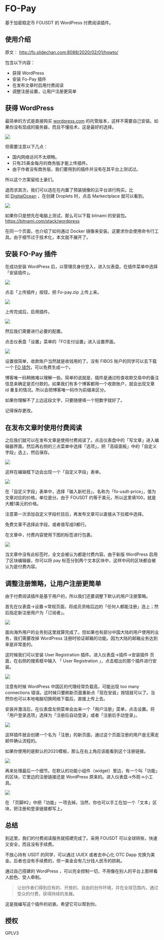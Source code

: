 # FO-Pay 
基于加密稳定币 FOUSDT 的 WordPress 付费阅读插件。

## 使用介绍 

原文： http://fo.slidechan.com:8088/2020/02/01/howto/

包含以下内容：

-   获得 WordPress
-   安装 Fo-Pay 插件
-   在发布文章时启用付费阅读
-   调整注册设置，让用户注册更简单

获得 WordPress
------------

最简单的方式是直接购买 [wordpress.com](https://wordpress.com/) 的托管版本，这样不需要自己安装。如果你没有现成的服务器，而且不懂技术，这是最好的选择。

![](http://114.67.65.56:8088/wp-content/uploads/2020/02/image-1024x453.png)

但需要注意以下几点：

-   国内网络访问不太顺畅。
-   只有25美金每月的商务版才能上传插件。
-   由于作者没有商务版，我们要用到的插件并没有在其平台上测试过。

所以这个方案留给土豪们。

退而求其次，我们可以选在在内置了预装镜像的云平台进行购买。比如 [DigitalOcean](https://m.do.co/c/ae90c7f579fc) ，在创建 Droplets 时，点击 Markectplace 就可以看到。

![](http://114.67.65.56:8088/wp-content/uploads/2020/02/image-1-1024x491.png)

如果你只是想先在电脑上测试，那么可以下载 bitnami 的安装包。<https://bitnami.com/stack/wordpress>

在同一个页面，也介绍了如何通过 Docker 镜像来安装。这要求你会使用命令行工具。由于细节过于技术化，本文就不展开了。

安装 FO-Pay 插件
------------

在成功安装 WordPress 后，以管理员身份登入，进入仪表盘。在插件菜单中选择「安装插件」。

![](http://114.67.65.56:8088/wp-content/uploads/2020/02/Screen-Shot-2020-02-01-at-13.59.31.png)

点击「上传插件」按钮，把 Fo-pay.zip 上传上来。

![](http://114.67.65.56:8088/wp-content/uploads/2020/02/Screen-Shot-2020-02-01-at-14.02.20-1024x628.png)

上传完成后，启用插件。

![](http://114.67.65.56:8088/wp-content/uploads/2020/02/Screen-Shot-2020-02-01-at-14.05.00-1024x736.png)

然后我们需要进行必要的配置。

点击仪表盘「设置」菜单的「FO支付设置」进入设置界面。

![](http://114.67.65.56:8088/wp-content/uploads/2020/02/Screen-Shot-2020-02-01-at-14.06.32.png)

设置很简单，收款账户当然就是收钱用的了。没有 FIBOS 账户的同学可以去下载一个 [FO 钱包](https://wallet.fo/zh-cn/)，可以免费生成一个。

博客唯一码稍微难以理解一些。简单的说就是，插件是通过检查收款交易中的备注信息来确定是否付款的。如果我们有多个博客都用一个收款账户，就会出现文章 id 重复的情况。所以会把博客唯一码作为前缀来区分。

如果你理解不了上边这段文字，只要随便填一个短数字就好了。

记得保存更改。

在发布文章时使用付费阅读
------------

之后我们就可以在发布文章是使用付费阅读了。点击仪表盘中的「写文章」进入编辑器界面。然后再右侧的三点菜单中选择「选项」，把「高级面板」中的「自定义字段」选上，然后保存。

![](http://114.67.65.56:8088/wp-content/uploads/2020/02/Screen-Shot-2020-02-01-at-14.13.49-1024x863.png)

这样在编辑框下边会出现一个「自定义字段」表单。

![](http://114.67.65.56:8088/wp-content/uploads/2020/02/image-3-1024x810.png)

在「自定义字段」表单中，选择「输入新栏目」，名称为「fo-usdt-price」，值为文章对应的价格，单位是分。由于 FOUSDT 约等于美元，所以这里填100，就是大概1美元的价格。

注意第一次添加自定义字段栏目后，再发布文章可以直接从下拉框中选择。

免费文章不选择此字段，或者值写成0都行。

在文章中，付费内容使用下图的标签进行包裹。

![](http://114.67.65.56:8088/wp-content/uploads/2020/02/image-4.png)

当文章中没有此标签时，全文会被认为都是付费内容。由于新版 WordPress 启用了区块编辑器，你可以将 pay 标签分到两个文本区块中，这样中间的区块都会被认为是付费内容。

调整注册策略，让用户注册更简单
---------------

由于付费阅读插件是基于用户的，所以我们还要调整下默认的用户注册策略。

首先在仪表盘→设置→常规页面，将成员资格后边的「任何人都能注册」选上；然后指定新注册用户为「订阅者」。

![](http://114.67.65.56:8088/wp-content/uploads/2020/02/Screen-Shot-2020-02-01-at-14.33.11.png)

面向海外用户的业务到这里就算完成了。但如果也有部分中国大陆的用户使用的业务，我们需要改掉 WordPress 注册时验证邮箱的功能。因为大陆的邮箱业务达到率是非常差的。

这时候我们可以安装 User Registration 插件。进入仪表盘→插件→安装插件 页面，在右侧的搜索框中输入 「 User Registration 」，点击框出的那个插件进行安装。

![](http://114.67.65.56:8088/wp-content/uploads/2020/02/Screen-Shot-2020-02-01-at-14.40.24-1024x842.png)

注意有时候 WordPress 中国区的代理经常负载高，可能出现 too many connections 错误。这时候只要刷新页面重新点「现在安装」按钮就可以了。当然你也可以本地电脑切换网络下载后，直接上传上去。

安装并激活后，在仪表盘左侧菜单会出来一个「用户注册」菜单，点击设置。将「用户登录选项」选择为「注册后自动登录」或者「注册后手动登录」。

![](http://114.67.65.56:8088/wp-content/uploads/2020/02/Screen-Shot-2020-02-01-at-14.45.30.png)

这样插件就会创建一个名为「注册」的新页面，通过这个页面注册的用户是无需走邮件确认流程的。

如果你使用的是默认的2020模板，那么在右上角应该能看到这个注册链接。

![](http://114.67.65.56:8088/wp-content/uploads/2020/02/Screen-Shot-2020-02-01-at-14.49.05-1024x842.png)

再来处理最后一个细节。在默认的功能小组件（widget）里边，有一个叫「功能」的区块，它里边的注册链接还是 WordPress 原来的。进入仪表盘→外观→小工具。

![](http://114.67.65.56:8088/wp-content/uploads/2020/02/Screen-Shot-2020-02-01-at-14.52.49-1024x863.png)

在 「页脚#2」中把「功能」一项去掉。当然，你也可以手工在加一个「文本」区块，把注册和登录链接都写上。

总结
--

到这里，我们的付费阅读服务就搭建完成了。采用 FOUSDT 可以全球转账，快速又安全，而且没有手续费。

不放心持有 USDT 的同学，可以通过 UUEX 或者去中心化 OTC Dapp 兑换为美金。后者也没有手续费的，但一美金会有几分钱人民币的损耗。

通过自己搭建的 WordPress ，可以完全控制一切，不用像在别人的平台上那样看人脸色、受人牵制。

> 让创作者们得到应有的、开放的、自由的创作环境，并在全球范围内，通过受众的付费，获得持续的发展。

这是我编写这个插件的初衷。希望它可以帮到你。

## 授权

GPLV3